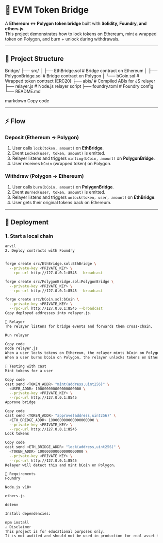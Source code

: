 # 🔗 EVM Token Bridge

A **Ethereum ↔ Polygon token bridge** built with **Solidity, Foundry, and ethers.js**.  
This project demonstrates how to lock tokens on Ethereum, mint a wrapped token on Polygon, and burn + unlock during withdrawals.

---

## 📂 Project Structure
Bridge/
├── src/
│ ├── EthBridge.sol # Bridge contract on Ethereum
│ ├── PolygonBridge.sol # Bridge contract on Polygon
│ └── bCoin.sol # Wrapped token contract (ERC20)
├── abis/ # Compiled ABIs for JS relayer
├── relayer.js # Node.js relayer script
├── foundry.toml # Foundry config
└── README.md

markdown
Copy code

---

## ⚡ Flow

### Deposit (Ethereum → Polygon)
1. User calls `lock(token, amount)` on **EthBridge**.
2. Event `Locked(user, token, amount)` is emitted.
3. Relayer listens and triggers `minting(bCoin, amount)` on **PolygonBridge**.
4. User receives `bCoin` (wrapped token) on Polygon.

### Withdraw (Polygon → Ethereum)
1. User calls `burn(bCoin, amount)` on **PolygonBridge**.
2. Event `Burned(user, token, amount)` is emitted.
3. Relayer listens and triggers `unlock(token, user, amount)` on **EthBridge**.
4. User gets their original tokens back on Ethereum.

---

## 🚀 Deployment

### 1. Start a local chain
```bash
anvil
2. Deploy contracts with Foundry


forge create src/EthBridge.sol:EthBridge \
  --private-key <PRIVATE_KEY> \
  --rpc-url http://127.0.0.1:8545 --broadcast

forge create src/PolygonBridge.sol:PolygonBridge \
  --private-key <PRIVATE_KEY> \
  --rpc-url http://127.0.0.1:8545 --broadcast

forge create src/bCoin.sol:bCoin \
  --private-key <PRIVATE_KEY> \
  --rpc-url http://127.0.0.1:8545 --broadcast
Copy deployed addresses into relayer.js.

🔄 Relayer
The relayer listens for bridge events and forwards them cross-chain.

Run relayer

Copy code
node relayer.js
When a user locks tokens on Ethereum, the relayer mints bCoin on Polygon.
When a user burns bCoin on Polygon, the relayer unlocks tokens on Ethereum.

🧪 Testing with cast
Mint tokens for a user

Copy code
cast send <TOKEN_ADDR> "mint(address,uint256)" \
  <USER_ADDR> 100000000000000000000 \
  --private-key <PRIVATE_KEY> \
  --rpc-url http://127.0.0.1:8545
Approve bridge

Copy code
cast send <TOKEN_ADDR> "approve(address,uint256)" \
  <ETH_BRIDGE_ADDR> 100000000000000000000 \
  --private-key <PRIVATE_KEY> \
  --rpc-url http://127.0.0.1:8545
Lock tokens

Copy code
cast send <ETH_BRIDGE_ADDR> "lock(address,uint256)" \
  <TOKEN_ADDR> 100000000000000000000 \
  --private-key <PRIVATE_KEY> \
  --rpc-url http://127.0.0.1:8545
Relayer will detect this and mint bCoin on Polygon.

📌 Requirements
Foundry

Node.js v18+

ethers.js

dotenv

Install dependencies:

npm install
⚠️ Disclaimer
This project is for educational purposes only.
It is not audited and should not be used in production for real asset transfers.








